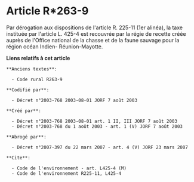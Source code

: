 # Article R*263-9

Par dérogation aux dispositions de l'article R. 225-11 (1er alinéa), la taxe instituée par l'article L. 425-4 est recouvrée
par la régie de recette créée auprès de l'Office national de la chasse et de la faune sauvage pour la région océan Indien-
Réunion-Mayotte.

**Liens relatifs à cet article**

	**Anciens textes**:

	  - Code rural R263-9

	**Codifié par**:

	  - Décret n°2003-768 2003-08-01 JORF 7 août 2003

	**Créé par**:

	  - Décret n°2003-768 2003-08-01 art. 1 II, III JORF 7 août 2003
	  - Décret n°2003-768 du 1 août 2003 - art. 1 (V) JORF 7 août 2003

	**Abrogé par**:

	  - Décret n°2007-397 du 22 mars 2007 - art. 4 (V) JORF 23 mars 2007

	**Cite**:

	  - Code de l'environnement - art. L425-4 (M)
	  - Code de l'environnement R225-11, L425-4

